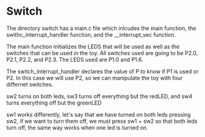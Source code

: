 Switch
======

The directory switch has a main.c file which inlcudes the main function, the
swithc_interrupt_handler function, and the __interrupt_vec function.

The main function initializes the LEDS that will be used as well as the
switches that can be used in the toy. All switches used are going to be P2.0,
P2.1, P2.2, and P2.3. The LEDS used are P1.0 and P1.6.

The switch_interrupt_handler declares the value of P to know if P1 is used or
P2. In this case we will use P2, so we can manipulate the toy with four
differnet switches.

sw2 turns on both leds, sw3 turns off everything but the redLED, and sw4 turns
everything off but the greenLED

sw1 works differently, let's say that we have turned on both leds pressing
sw2, if we want to turn them off, we must press sw1 + sw2 so that both leds
turn off, the same way works when one led is turned on.

